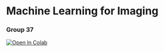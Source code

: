 # Machine Learning for Imaging
### Group 37

[![Open In Colab](https://colab.research.google.com/assets/colab-badge.svg)](https://colab.research.google.com/github/marektopolewski/ic-mli-cw/blob/main/MLI_CW_Brain_Age_Regression.ipynb)
